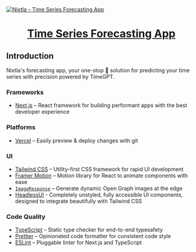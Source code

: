 <a href="https://timegpt-forecaster-next.vercel.app">
  <img alt="Nixtla – Time Series Forecasting App" src="https://timegpt-forecaster-next.vercel.app/opengraph-image">
  <h1 align="center">Time Series Forecasting App</h1>
</a>

## Introduction

Nixtla's forecasting app, your one-stop 🎯 solution for predicting your time series with precision powered by TimeGPT.

### Frameworks

- [Next.js](https://nextjs.org/) – React framework for building performant apps with the best developer experience

### Platforms

- [Vercel](https://vercel.com/) – Easily preview & deploy changes with git

### UI

- [Tailwind CSS](https://tailwindcss.com/) – Utility-first CSS framework for rapid UI development
- [Framer Motion](https://framer.com/motion) – Motion library for React to animate components with ease
- [`ImageResponse`](https://beta.nextjs.org/docs/api-reference/image-response) – Generate dynamic Open Graph images at the edge
- [HeadlessUI](https://headlessui.com/) - Completely unstyled, fully accessible UI components, designed to integrate beautifully with Tailwind CSS

### Code Quality

- [TypeScript](https://www.typescriptlang.org/) – Static type checker for end-to-end typesafety
- [Prettier](https://prettier.io/) – Opinionated code formatter for consistent code style
- [ESLint](https://eslint.org/) – Pluggable linter for Next.js and TypeScript
